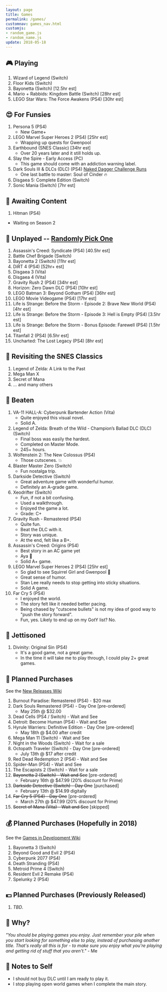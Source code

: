 ```yaml
---
layout: page
title: Games
permalink: /games/
customnav: games_nav.html
customjs:
- random_game.js
- random_name.js
update: 2018-05-18
---
```


<a name='currently-playing'></a>
<!-- playing:start -->

## :video_game: Playing

1. Wizard of Legend (Switch)
1. Floor Kids (Switch)
1. Bayonetta (Switch) [12.5hr est]
1. Mario + Rabbids: Kingdom Battle (Switch) [28hr est]
1. LEGO Star Wars: The Force Awakens (PS4) [30hr est]

<!-- playing:end -->
<a name='for-fun'></a>
<!-- for-fun:start -->

## :heart_eyes: For Funsies
<!-- <a href="javascript: randomGame('for-fun')" id="for-fun-link" title="Random selection" alt="Random selection">:game_die:</a>-->

1. Persona 5 (PS4)
   - New Game+
1. LEGO Marvel Super Heroes 2 (PS4) [25hr est]
   - Wrapping up quests for Gwenpool
1. Earthbound (SNES Classic) [34hr est]
   - Over 20 years later and it still holds up.
1. Slay the Spire - Early Access (PC)
   - This game should come with an addiction warning label. 
1. Dark Souls III & DLCs (DLC) (PS4) [Naked Dagger Challenge Runs](/naked-dagger/)
   - One last battle to master: Soul of Cinder :fire:
1. Disgaea 5: Complete Edition (Switch)
1. Sonic Mania (Switch) [7hr est]

<!-- for-fun:end -->
<a name='awaiting-content'></a>
<!-- awaiting-content:start -->

## :calendar: Awaiting Content

1. Hitman (PS4)
  - Waiting on Season 2

<!-- awaiting-content:end -->
<a name='undecided'>
<!-- undecided:start -->

<!-- undecided:end -->
<a name='unplayed'></a>
<!-- unplayed:start -->

## :space_invader: Unplayed -- <a href="javascript: randomGame('unplayed')" id="unplayed-link">Randomly Pick One</a>

1. Assassin's Creed: Syndicate (PS4) [40.5hr est]
1. Battle Chef Brigade (Switch)
1. Bayonetta 2 (Switch) [11hr est]
1. DiRT 4 (PS4) [52hr+ est]
1. Disgaea 3 (Vita)
1. Disgaea 4 (Vita)
1. Gravity Rush 2 (PS4) [34hr est]
1. Horizon: Zero Dawn DLC (PS4) [10hr est]
1. LEGO Batman 3: Beyond Gotham (PS4) [36hr est]
1. LEGO Movie Videogame (PS4) [17hr est]
1. Life is Strange: Before the Storm - Episode 2: Brave New World (PS4) [4hr est]
1. Life is Strange: Before the Storm - Episode 3: Hell is Empty (PS4) [3.5hr est]
1. Life is Strange: Before the Storm - Bonus Episode: Farewell (PS4) [1.5hr est]
1. Titanfall 2 (PS4) [6.5hr est]
1. Uncharted: The Lost Legacy (PS4) [8hr est]

<!-- unplayed:end -->

<a name='revisited'></a>
<!-- revisited:start -->

## :repeat: Revisiting the SNES Classics

1. Legend of Zelda: A Link to the Past
1. Mega Man X
1. Secret of Mana
1. ... and many others

<!-- revisited:end -->

<a name='beaten'></a>
<!-- beaten:start -->

## :checkered_flag: Beaten

1. VA-11 HALL-A: Cyberpunk Bartender Action (Vita)
   - Quite enjoyed this visual novel.
   - Solid A.
1. Legend of Zelda: Breath of the Wild - Champion’s Ballad DLC (DLC) (Switch)
   - Final boss was easily the hardest.
   - Completed on Master Mode.
   - 245+ hours.
1. Wolfenstein 2: The New Colossus (PS4)
   - Those cutscenes. :boom:
1. Blaster Master Zero (Switch)
   - Fun nostalga trip.
1. Darkside Detective (Switch)
   - Great adventure game with wonderful humor. 
   - Definitely an A-grade game.
1. Xeodrifter (Switch)
   - Fun, if not a bit confusing.
   - Used a walkthrough. 
   - Enjoyed the game a lot.
   - Grade: C+
1. Gravity Rush - Remastered (PS4)
   - Quite fun.
   - Beat the DLC with it. 
   - Story was unique. 
   - At the end, felt like a B+.
1. Assassin's Creed: Origins (PS4)
   - Best story in an AC game yet
   - Aya :sparkling_heart:
   - Solid A+ game. 
1. LEGO Marvel Super Heroes 2 (PS4) [25hr est]
   - So glad to see Squirrel Girl and Gwenpool :sparkling_heart:
   - Great sense of humor.
   - Stan Lee really needs to stop getting into sticky situations.
   - Solid A game.
1. Far Cry 5 (PS4)
   - I enjoyed the world.
   - The story felt like it needed better pacing.
   - Being chased by "cutscene bullets" is not my idea of good way to "push the story forward".
   - Fun, yes. Likely to end up on my GotY list? No.

<!-- beaten:end -->
<a name='jettisoned'></a>
<!-- jettisoned:start -->

## :rocket: Jettisoned

1. Divinity: Original Sin (PS4)
   - It's a good game, not a great game.
   - In the time it will take me to play through, I could play 2+ great games.
 
<!-- jettisoned:end -->
<a name='planned-purchases'></a>
<!-- planned-purchases:start -->

## :money_with_wings: Planned Purchases 

See the [New Releases Wiki][new-releases]

1. Burnout Paradise: Remastered (PS4) - $20 max
1. Dark Souls Remastered (PS4) - Day One [pre-ordered]
   * May 25th @ $32.00
1. Dead Cells (PS4 / Switch) - Wait and See
1. Detroit: Become Human (PS4) - Wait and See
1. Hyrule Warriers: Definitive Edition - Day One [pre-ordered]
   * May 18th @ $4.00 after credit
1. Mega Man 11 (Switch) - Wait and See
1. Night in the Woods (Switch) - Wait for a sale
1. Octopath Traveler (Switch) - Day One [pre-ordered]
   * July 13th @ $17 after credit
1. Red Dead Redemption 2 (PS4) - Wait and See
1. Spider-Man (PS4) - Wait and See
1. The Escapists 2 (Switch) - Wait for a sale
1. ~~Bayonetta 2 (Switch) - Wait and See~~ [pre-ordered]
   * February 16th @ $47.99 (20% discount for Prime)
1. ~~Darkside Detective (Switch) - Day One~~ [purchased]
   * February 13th @ $14.99 digitally
1. ~~Far Cry 5 (PS4) - Day One~~ [pre-ordered]
   * March 27th @ $47.99 (20% discount for Prime)
1. ~~Secret of Mana (Vita) - Wait and See~~ [skipped]


## :moneybag: Planned Purchases (Hopefully in 2018)

See the [Games in Development Wiki][games-in-development]

1. Bayonetta 3 (Switch)
1. Beyond Good and Evil 2 (PS4)
1. Cyberpunk 2077 (PS4)
1. Death Stranding (PS4)
1. Metroid Prime 4 (Switch)
1. Resident Evil 2 Remake (PS4)
1. Spelunky 2 (PS4)

## :dollar: Planned Purchases (Previously Released)

1. _TBD_.

<!-- planned-purchases:end -->

<a name='why'>

## :thought_balloon: Why?

_"You should be playing games you enjoy. Just remember your pile when you start
looking for something else to play, instead of purchasing another title. That's
really all this is for - to make sure you enjoy what you're playing and getting
rid of stuff that you aren't."_ - Me

<a name='notes-to-self'>

## :memo: Notes to Self

+ I should not buy DLC until I am ready to play it.
+ I stop playing open world games when I complete the main story.

[new-releases]: https://en.wikipedia.org/wiki/2018_in_video_gaming#Game_releases
[games-in-development]: https://en.wikipedia.org/wiki/List_of_video_games_in_development
[notes-to-self]: #notes-to-self
[currently-playing]: #currently-playing
[awaiting-content]: #awaiting-content
[undecided]: #undecided
[unplayed]: #unplayed
[beaten]: #beaten
[jettisoned]: #jettisoned
[why]: #why
[for-fun]: #for-fun
[planned-purchases]: #planned-purchases
